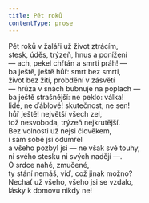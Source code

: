 ```yaml
---
title: Pět roků
contentType: prose
---
```


Pět roků v žaláři už život ztrácím,  
stesk, úděs, trýzeň, hnus a ponížení  
— ach, pekel chřtán a smrti práh! —  
ba ještě, ještě hůř: smrt bez smrti,  
život bez žití, probdění v zásvětí  
— hrůza v snách bubnuje na poplach —  
ba ještě strašnější: ne peklo: válka!  
lidé, ne ďáblové! skutečnost, ne sen!  
hůř ještě! největší všech zel,  
tož nesvoboda, trýzeň nejkrutější.  
Bez volnosti už nejsi člověkem,  
i sám sobě jsi odumřel  
a všeho pozbyl jsi — ne však své touhy,  
ni svého stesku ni svých nadějí —.  
Ó srdce nahé, zmučené,  
ty stání nemáš, viď, což jinak možno?  
Nechať už všeho, všeho jsi se vzdalo,  
lásky k domovu nikdy ne!

